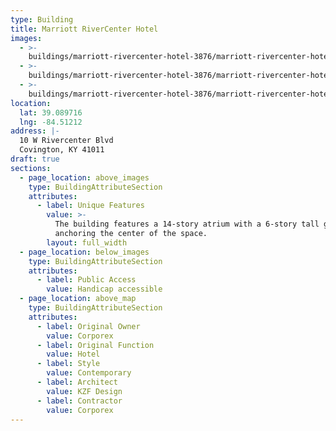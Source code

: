 ```yaml
---
type: Building
title: Marriott RiverCenter Hotel
images:
  - >-
    buildings/marriott-rivercenter-hotel-3876/marriott-rivercenter-hotel-3876-0_okad3x
  - >-
    buildings/marriott-rivercenter-hotel-3876/marriott-rivercenter-hotel-3876-1_czv28n
  - >-
    buildings/marriott-rivercenter-hotel-3876/marriott-rivercenter-hotel-3876-2_yikg1n
location:
  lat: 39.089716
  lng: -84.51212
address: |-
  10 W Rivercenter Blvd
  Covington, KY 41011
draft: true
sections:
  - page_location: above_images
    type: BuildingAttributeSection
    attributes:
      - label: Unique Features
        value: >-
          The building features a 14-story atrium with a 6-story tall gazebo
          anchoring the center of the space.
        layout: full_width
  - page_location: below_images
    type: BuildingAttributeSection
    attributes:
      - label: Public Access
        value: Handicap accessible
  - page_location: above_map
    type: BuildingAttributeSection
    attributes:
      - label: Original Owner
        value: Corporex
      - label: Original Function
        value: Hotel
      - label: Style
        value: Contemporary
      - label: Architect
        value: KZF Design
      - label: Contractor
        value: Corporex
---
```

